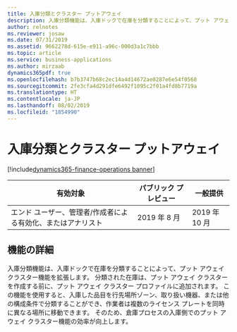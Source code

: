 ```yaml
---
title: 入庫分類とクラスター プットアウェイ
description: 入庫分類機能は、入庫ドックで在庫を分類することによって、プット アウェイ クラスター機能を拡張します。 分類された在庫は、プット アウェイ クラスターを作成する前に、プット アウェイ クラスター プロファイルに追加されます。
author: relnotes
ms.reviewer: josaw
ms.date: 07/31/2019
ms.assetid: 9662278d-615e-e911-a96c-000d3a1c7bbb
ms.topic: article
ms.service: business-applications
ms.author: mirzaab
dynamics365pdf: true
ms.openlocfilehash: b7b3747b68c2ec14a4d14672ae0287e6e54f0560
ms.sourcegitcommit: 2fe3cfa4d291dfe6492f1095c2f01a4fd8b7719a
ms.translationtype: HT
ms.contentlocale: ja-JP
ms.lasthandoff: 08/02/2019
ms.locfileid: "1854990"
---
```

# <a name="receive-sortation-and-cluster-put-away"></a>入庫分類とクラスター プットアウェイ
[!include[dynamics365-finance-operations banner](../includes/dynamics365-finance-operations.md)]

| 有効対象    |  パブリック プレビュー | 一般提供 | 
| ---------- | ---------- |---------- |
|エンド ユーザー、管理者/作成者による有効化、またはアナリスト|2019 年 8 月| 2019 年 10 月|






## <a name="feature-details"></a>機能の詳細
<!--feature detail start -->
入庫分類機能は、入庫ドックで在庫を分類することによって、プット アウェイ クラスター機能を拡張します。 分類された在庫は、プット アウェイ クラスターを作成する前に、プット アウェイ クラスター プロファイルに追加されます。 この機能を使用すると、入庫した品目を行先場所ゾーン、取り扱い機器、または他の構成条件で分類することができ、作業者は複数のライセンス プレートを同時に異なる場所に移動できます。 そのため、倉庫プロセスの入庫側でのプット アウェイ クラスター機能の効率が向上します。
<!--feature detail end -->












